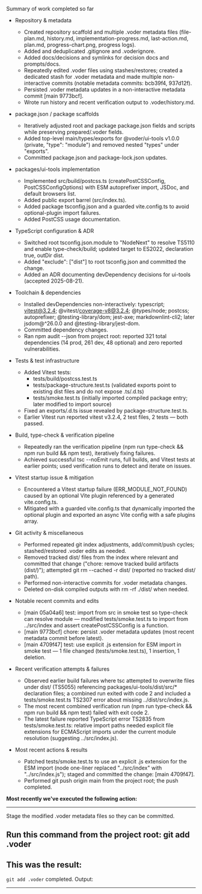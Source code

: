 Summary of work completed so far

- Repository & metadata
  - Created repository scaffold and multiple .voder metadata files (file-plan.md, history.md, implementation-progress.md, last-action.md, plan.md, progress-chart.png, progress logs).
  - Added and deduplicated .gitignore and .voderignore.
  - Added docs/decisions and symlinks for decision docs and prompts/docs.
  - Repeatedly edited .voder files using stashes/restores; created a dedicated stash for .voder metadata and made multiple non-interactive commits (notable metadata commits: bcb39f4, 937d12f).
  - Persisted .voder metadata updates in a non-interactive metadata commit [main 9773bcf].
  - Wrote run history and recent verification output to .voder/history.md.

- package.json / package scaffolds
  - Iteratively adjusted root and package package.json fields and scripts while preserving prepared/.voder fields.
  - Added top-level main/types/exports for @voder/ui-tools v1.0.0 (private, "type": "module") and removed nested "types" under "exports".
  - Committed package.json and package-lock.json updates.

- packages/ui-tools implementation
  - Implemented src/build/postcss.ts (createPostCSSConfig, PostCSSConfigOptions) with ESM autoprefixer import, JSDoc, and default browsers list.
  - Added public export barrel (src/index.ts).
  - Added package tsconfig.json and a guarded vite.config.ts to avoid optional-plugin import failures.
  - Added PostCSS usage documentation.

- TypeScript configuration & ADR
  - Switched root tsconfig.json.module to "NodeNext" to resolve TS5110 and enable type-check/build; updated target to ES2022, declaration true, outDir dist.
  - Added "exclude": ["dist"] to root tsconfig.json and committed the change.
  - Added an ADR documenting devDependency decisions for ui-tools (accepted 2025-08-21).

- Toolchain & dependencies
  - Installed devDependencies non-interactively: typescript; vitest@3.2.4; @vitest/coverage-v8@3.2.4; @types/node; postcss; autoprefixer; @testing-library/dom; jest-axe; markdownlint-cli2; later jsdom@^26.0.0 and @testing-library/jest-dom.
  - Committed dependency changes.
  - Ran npm audit --json from project root: reported 321 total dependencies (14 prod, 261 dev, 48 optional) and zero reported vulnerabilities.

- Tests & test infrastructure
  - Added Vitest tests:
    - tests/build/postcss.test.ts
    - tests/package-structure.test.ts (validated exports point to existing dist files and do not expose .ts/.d.ts)
    - tests/smoke.test.ts (initially imported compiled package entry; later modified to import source)
  - Fixed an exports/.d.ts issue revealed by package-structure.test.ts.
  - Earlier Vitest run reported vitest v3.2.4, 2 test files, 2 tests — both passed.

- Build, type-check & verification pipeline
  - Repeatedly ran the verification pipeline (npm run type-check && npm run build && npm test), iteratively fixing failures.
  - Achieved successful tsc --noEmit runs, full builds, and Vitest tests at earlier points; used verification runs to detect and iterate on issues.

- Vitest startup issue & mitigation
  - Encountered a Vitest startup failure (ERR_MODULE_NOT_FOUND) caused by an optional Vite plugin referenced by a generated vite.config.ts.
  - Mitigated with a guarded vite.config.ts that dynamically imported the optional plugin and exported an async Vite config with a safe plugins array.

- Git activity & miscellaneous
  - Performed repeated git index adjustments, add/commit/push cycles; stashed/restored .voder edits as needed.
  - Removed tracked dist/ files from the index where relevant and committed that change ("chore: remove tracked build artifacts (dist/)"); attempted git rm --cached -r dist/ (reported no tracked dist/ path).
  - Performed non-interactive commits for .voder metadata changes.
  - Deleted on-disk compiled outputs with rm -rf ./dist/ when needed.

- Notable recent commits and edits
  - [main 05a04a6] test: import from src in smoke test so type-check can resolve module — modified tests/smoke.test.ts to import from ../src/index and assert createPostCSSConfig is a function.
  - [main 9773bcf] chore: persist .voder metadata updates (most recent metadata commit before latest).
  - [main 4709f47] test: use explicit .js extension for ESM import in smoke test — 1 file changed (tests/smoke.test.ts), 1 insertion, 1 deletion.

- Recent verification attempts & failures
  - Observed earlier build failures where tsc attempted to overwrite files under dist/ (TS5055) referencing packages/ui-tools/dist/src/* declaration files; a combined run exited with code 2 and included a tests/smoke.test.ts TS2307 error about missing ../dist/src/index.js.
  - The most recent combined verification run (npm run type-check && npm run build && npm test) failed with exit code 2.
  - The latest failure reported TypeScript error TS2835 from tests/smoke.test.ts: relative import paths needed explicit file extensions for ECMAScript imports under the current module resolution (suggesting ../src/index.js).

- Most recent actions & results
  - Patched tests/smoke.test.ts to use an explicit .js extension for the ESM import (node one-liner replaced "../src/index" with "../src/index.js"); staged and committed the change: [main 4709f47].
  - Performed git push origin main from the project root; the push completed.

**Most recently we've executed the following action:**

---
Stage the modified .voder metadata files so they can be committed.

Run this command from the project root:
git add .voder
---

**This was the result:**
---
`git add .voder` completed.
Output:

---
